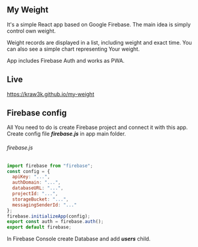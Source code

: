 ## My Weight

It's a simple React app based on Google Firebase.
The main idea is simply control own weight.

Weight records are displayed in a list, including weight and exact time.
You can also see a simple chart representing Your weight.

App includes Firebase Auth and works as PWA.

## Live
https://kraw3k.github.io/my-weight

## Firebase config

All You need to do is create Firebase project and connect it with this app.
Create config file **_firebase.js_** in app main folder.

###### firebase.js

```javascript
import firebase from "firebase";
const config = {
  apiKey: "...",
  authDomain: "...",
  databaseURL: "...",
  projectId: "...",
  storageBucket: "...",
  messagingSenderId: "..."
};
firebase.initializeApp(config);
export const auth = firebase.auth();
export default firebase;
```

In Firebase Console create Database and add **_users_** child.

